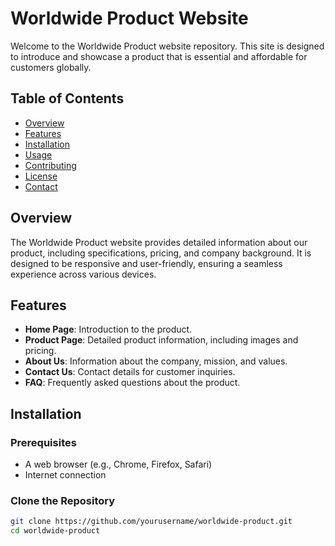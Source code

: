 # Worldwide Product Website

Welcome to the Worldwide Product website repository. This site is designed to introduce and showcase a product that is essential and affordable for customers globally.

## Table of Contents

- [Overview](#overview)
- [Features](#features)
- [Installation](#installation)
- [Usage](#usage)
- [Contributing](#contributing)
- [License](#license)
- [Contact](#contact)

## Overview

The Worldwide Product website provides detailed information about our product, including specifications, pricing, and company background. It is designed to be responsive and user-friendly, ensuring a seamless experience across various devices.

## Features

- **Home Page**: Introduction to the product.
- **Product Page**: Detailed product information, including images and pricing.
- **About Us**: Information about the company, mission, and values.
- **Contact Us**: Contact details for customer inquiries.
- **FAQ**: Frequently asked questions about the product.

## Installation

### Prerequisites

- A web browser (e.g., Chrome, Firefox, Safari)
- Internet connection

### Clone the Repository

```bash
git clone https://github.com/yourusername/worldwide-product.git
cd worldwide-product
